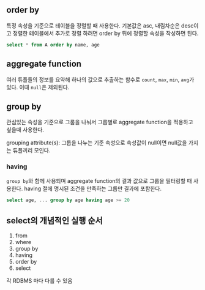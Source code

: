 ## order by

특정 속성을 기준으로 테이블을 정렬할 때 사용한다. 기본값은 asc, 내림차순은 desc이고 정렬한 테이블에서 추가로 정렬 하려면 order by 뒤에 정렬할 속성을 작성하면 된다.

```sql
select * from A order by name, age
```

## aggregate function

여러 튜플들의 정보를 요약해 하나의 값으로 추출하는 함수로 `count`, `max`, `min`, `avg`가 있다. 이때 `null`은 제외된다.

## group by

관심있는 속성을 기준으로 그룹을 나눠서 그룹별로 aggregate function을 적용하고 싶을때 사용한다.

grouping attribute(s): 그룹을 나누는 기준 속성으로 속성값이 null이면 null값을 가지는 튜플끼리 모인다.

### having

`group by`와 함께 사용되며 aggregate function의 결과 값으로 그룹을 필터링할 때 사용한다. having 절에 명시된 조건을 만족하는 그룹만 결과에 포함한다.

```sql
select age, ... group by age having age >= 20
```

## select의 개념적인 실행 순서

1. from
2. where
3. group by
4. having
5. order by
6. select

각 RDBMS 마다 다를 수 있음
